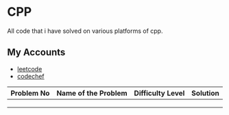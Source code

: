 # CPP

All code that i have solved on various platforms of cpp.


## My Accounts

 - [leetcode](https://leetcode.com/AbhishekBhonde/)
 - [codechef](https://www.codechef.com/users/abhishek_765)

 
 <!DOCTYPE html>
<html lang="en">
<head>
    <meta charset="UTF-8">
    <meta http-equiv="X-UA-Compatible" content="IE=edge">
    <meta name="viewport" content="width=device-width, initial-scale=1.0">
    <title></title>
    <link rel="" href="https://github.com/abhishekbhonde/Calculator/blob/main/html" class="src">


</head>
<body>
    
</body>
</html>
 
|Problem No   | Name of the Problem  | Difficulty Level  |  Solution |   
|---|---|---|---|
|  |  |   |   |   
|   |   |   |   |  
|   |   |   |   |   



